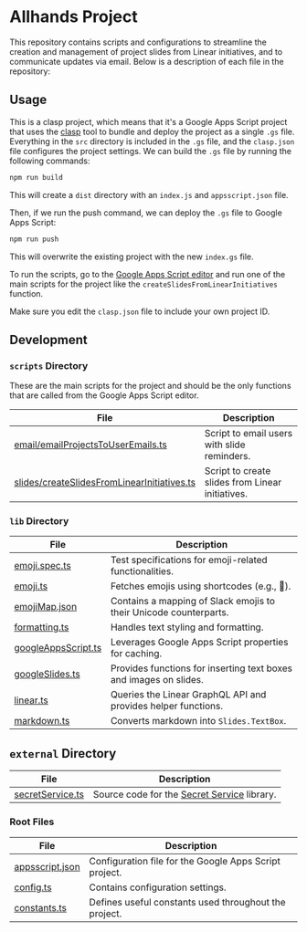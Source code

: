 # Allhands Project

This repository contains scripts and configurations to streamline the creation and management of project slides from Linear initiatives, and to communicate updates via email. Below is a description of each file in the repository:

## Usage

This is a clasp project, which means that it's a Google Apps Script project that uses the [clasp](https://developers.google.com/apps-script/guides/clasp) tool to bundle and deploy the project as a single `.gs` file. Everything in the `src` directory is included in the `.gs` file, and the `clasp.json` file configures the project settings. We can build the `.gs` file by running the following commands:

```sh
npm run build
```

This will create a `dist` directory with an `index.js` and `appsscript.json` file.

Then, if we run the push command, we can deploy the `.gs` file to Google Apps Script:

```sh
npm run push
```

This will overwrite the existing project with the new `index.gs` file.

To run the scripts, go to the [Google Apps Script editor](https://script.google.com/home) and run one of the main scripts for the project like the `createSlidesFromLinearInitiatives` function.

Make sure you edit the `clasp.json` file to include your own project ID.

## Development

### `scripts` Directory

These are the main scripts for the project and should be the only functions that are called from the Google Apps Script editor.

| File                                                                                     | Description                                           |
| ---------------------------------------------------------------------------------------- | ----------------------------------------------------- |
| [email/emailProjectsToUserEmails.ts](src/scripts/email/emailProjectLeadsWithSlides.ts)     | Script to email users with slide reminders.           |
| [slides/createSlidesFromLinearInitiatives.ts](src/scripts/slides/createSlidesFromLinearInitiatives.ts) | Script to create slides from Linear initiatives. |


### `lib` Directory

| File                                               | Description                                                       |
| -------------------------------------------------- | ----------------------------------------------------------------- |
| [emoji.spec.ts](src/lib/emoji.spec.ts)             | Test specifications for emoji-related functionalities.            |
| [emoji.ts](src/lib/emoji.ts)                       | Fetches emojis using shortcodes (e.g., :woman:).                  |
| [emojiMap.json](src/lib/emojiMap.json)             | Contains a mapping of Slack emojis to their Unicode counterparts. |
| [formatting.ts](src/lib/formatting.ts)             | Handles text styling and formatting.                              |
| [googleAppsScript.ts](src/lib/googleAppsScript.ts) | Leverages Google Apps Script properties for caching.              |
| [googleSlides.ts](src/lib/googleSlides.ts)         | Provides functions for inserting text boxes and images on slides. |
| [linear.ts](src/lib/linear.ts)                     | Queries the Linear GraphQL API and provides helper functions.     |
| [markdown.ts](src/lib/markdown.ts)                 | Converts markdown into `Slides.TextBox`.                          |

## `external` Directory

| File                                              | Description                                                                                   |
| ------------------------------------------------- | --------------------------------------------------------------------------------------------- |
| [secretService.ts](src/external/secretService.ts) | Source code for the [Secret Service](https://github.com/dataful-tech/secret-service) library. |

### Root Files

| File                                   | Description                                            |
| -------------------------------------- | ------------------------------------------------------ |
| [appsscript.json](src/appsscript.json) | Configuration file for the Google Apps Script project. |
| [config.ts](src/config.ts)             | Contains configuration settings.                       |
| [constants.ts](src/constants.ts)       | Defines useful constants used throughout the project.  |

